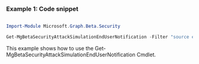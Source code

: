 ### Example 1: Code snippet

```powershell

Import-Module Microsoft.Graph.Beta.Security

Get-MgBetaSecurityAttackSimulationEndUserNotification -Filter "source eq 'global'" 

```
This example shows how to use the Get-MgBetaSecurityAttackSimulationEndUserNotification Cmdlet.

